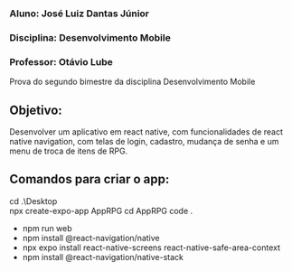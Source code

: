 ### Aluno: José Luiz Dantas Júnior
### Disciplina: Desenvolvimento Mobile
### Professor: Otávio Lube
Prova do segundo bimestre da disciplina Desenvolvimento Mobile
## Objetivo:
Desenvolver um aplicativo em react native, com funcionalidades de react native navigation, com telas de login, cadastro, mudança de senha e um menu de troca de itens de RPG.
## Comandos para criar o app:
cd .\Desktop\
npx create-expo-app AppRPG
cd AppRPG
code .
- npm run web
- npm install @react-navigation/native
- npx expo install react-native-screens react-native-safe-area-context
- npm install @react-navigation/native-stack
